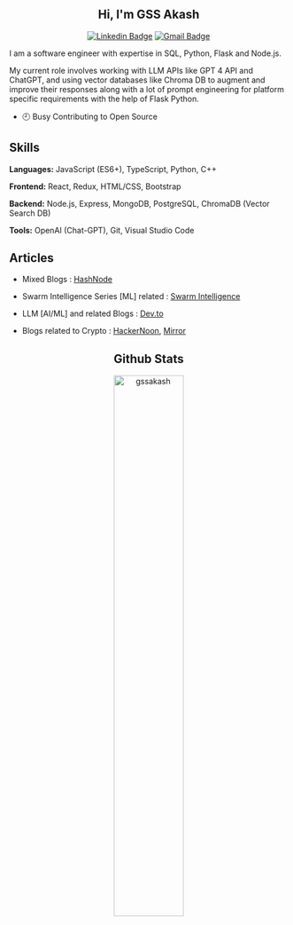 <div align="center">

## Hi, I'm GSS Akash

[![Linkedin Badge](https://img.shields.io/badge/-gssakash-blue?style=flat-square&logo=Linkedin&logoColor=white&link=https://www.linkedin.com/in/gssakash/)](https://www.linkedin.com/in/gssakash/) [![Gmail Badge](https://img.shields.io/badge/-gssakash@gmail.com-c14438?style=flat-square&logo=Gmail&logoColor=white&link=mailto:gssakash@gmail.com)](mailto:gssakash@gmail.com)

</div>

<div align="left">

I am a software engineer with expertise in SQL, Python, Flask and Node.js. 

My current role involves working with LLM APIs like GPT 4 API and ChatGPT, and using vector databases like Chroma DB to augment and improve their responses along with a lot of prompt engineering for platform specific requirements with the help of Flask Python.

</div>

- 🕘 Busy Contributing to Open Source

## Skills

**Languages:** JavaScript (ES6+), TypeScript, Python, C++

**Frontend:** React, Redux, HTML/CSS, Bootstrap  

**Backend:** Node.js, Express, MongoDB, PostgreSQL, ChromaDB (Vector Search DB)

**Tools:** OpenAI (Chat-GPT), Git, Visual Studio Code

## Articles  

- Mixed Blogs : [HashNode](https://gssakash.hashnode.dev/)
- Swarm Intelligence Series [ML] related : [Swarm Intelligence](https://gssakash.hashnode.dev/series/swarm-algorithms)

- LLM [AI/ML] and related Blogs : [Dev.to](https://dev.to/gssakash)
- Blogs related to Crypto : [HackerNoon](https://hackernoon.com/u/gssakash), 
[Mirror](https://mirror.xyz/0x14dC79964da2C08b23698B3D3cc7Ca32193d9955)

<div align="center">

## Github Stats  

<img src="https://github-readme-stats.vercel.app/api?username=gssakash&theme=radical&show_icons=true" alt="gssakash" width="50%"/>

</div>
